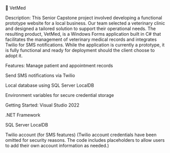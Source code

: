🐾 VetMed


Description:
This Senior Capstone project involved developing a functional prototype website for a local business.
Our team selected a veterinary clinic and designed a tailored solution to support their operational needs.
The resulting product, VetMed, is a Windows Forms application built in C# that facilitates the management of veterinary medical records and integrates Twilio for SMS notifications.
While the application is currently a prototype, it is fully functional and ready for deployment should the client choose to adopt it.

Features:
Manage patient and appointment records

Send SMS notifications via Twilio

Local database using SQL Server LocalDB

Environment variables for secure credential storage

Getting Started:
Visual Studio 2022

.NET Framework

SQL Server LocalDB

Twilio account (for SMS features)
(Twilio account credentials have been omitted for security reasons. The code includes placeholders to allow users to add their own account information as needed.)
